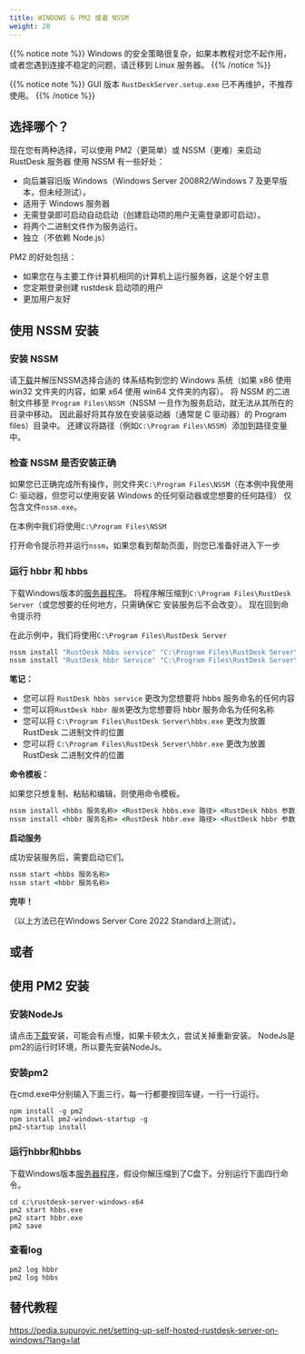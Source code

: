 ```yaml
---
title: WINDOWS & PM2 或者 NSSM
weight: 20
---
```


{{% notice note %}}
Windows 的安全策略很复杂，如果本教程对您不起作用，或者您遇到连接不稳定的问题，请迁移到 Linux 服务器。
{{% /notice %}}

{{% notice note %}}
GUI 版本 `RustDeskServer.setup.exe` 已不再维护，不推荐使用。
{{% /notice %}}

## 选择哪个？
现在您有两种选择，可以使用 PM2（更简单）或 NSSM（更难）来启动 RustDesk 服务器
使用 NSSM 有一些好处：
- 向后兼容旧版 Windows（Windows Server 2008R2/Windows 7 及更早版本，但未经测试）。
- 适用于 Windows 服务器
- 无需登录即可启动自动启动（创建启动项的用户无需登录即可启动）。
- 将两个二进制文件作为服务运行。
- 独立（不依赖 Node.js）

PM2 的好处包括：
- 如果您在与主要工作计算机相同的计算机上运行服务器，这是个好主意
- 您定期登录创建 rustdesk 启动项的用户
- 更加用户友好

## 使用 NSSM 安装

### 安装 NSSM
请[下载](https://nssm.cc/release/nssm-2.24.zip)并解压NSSM选择合适的
体系结构到您的 Windows 系统（如果 x86 使用 win32 文件夹的内容，如果 x64 使用
win64 文件夹的内容）。 将 NSSM 的二进制文件移至
`Program Files\NSSM`（NSSM 一旦作为服务启动，就无法从其所在的目录中移动。
因此最好将其存放在安装驱动器（通常是 C 驱动器）的 Program files）目录中。
还建议将路径（例如`C:\Program Files\NSSM`）添加到路径变量中。

### 检查 NSSM 是否安装正确
如果您已正确完成所有操作，则文件夹`C:\Program Files\NSSM`（在本例中我使用 C:
驱动器，但您可以使用安装 Windows 的任何驱动器或您想要的任何路径）
仅包含文件`nssm.exe`。

在本例中我们将使用`C:\Program Files\NSSM`

打开命令提示符并运行`nssm`，如果您看到帮助页面，则您已准备好进入下一步

### 运行 hbbr 和 hbbs
下载Windows版本的[服务器程序](https://github.com/rustdesk/rustdesk-server/releases)。
将程序解压缩到`C:\Program Files\RustDesk Server`（或您想要的任何地方，只需确保它
安装服务后不会改变）。 现在回到命令提示符

在此示例中，我们将使用`C:\Program Files\RustDesk Server`

```cmd
nssm install "RustDesk hbbs service" "C:\Program Files\RustDesk Server\hbbs.exe" 
nssm install "RustDesk hbbr Service" "C:\Program Files\RustDesk Server\hbbr.exe" 
```

**笔记：**
- 您可以将 `RustDesk hbbs service` 更改为您想要将 hbbs 服务命名的任何内容
- 您可以将`RustDesk hbbr 服务`更改为您想要将 hbbr 服务命名为任何名称
- 您可以将 `C:\Program Files\RustDesk Server\hbbs.exe` 更改为放置 RustDesk 二进制文件的位置
- 您可以将 `C:\Program Files\RustDesk Server\hbbr.exe` 更改为放置 RustDesk 二进制文件的位置

**命令模板：**

如果您只想复制、粘贴和编辑，则使用命令模板。

```cmd
nssm install <hbbs 服务名称> <RustDesk hbbs.exe 路径> <RustDesk hbbs 参数>
nssm install <hbbr 服务名称> <RustDesk hbbr.exe 路径> <RustDesk hbbr 参数>
```

**启动服务**

成功安装服务后，需要启动它们。
```cmd
nssm start <hbbs 服务名称>
nssm start <hbbr 服务名称>
```

**完毕！**

（以上方法已在Windows Server Core 2022 Standard上测试）。

## 或者

## 使用 PM2 安装

### 安装NodeJs
请点击[下载](https://nodejs.org/dist/v16.14.2/node-v16.14.2-x86.msi)安装，可能会有点慢，如果卡顿太久，尝试关掉重新安装。
NodeJs是pm2的运行时环境，所以要先安装NodeJs。

### 安装pm2
在cmd.exe中分别输入下面三行，每一行都要按回车键，一行一行运行。
```
npm install -g pm2
npm install pm2-windows-startup -g
pm2-startup install
```

### 运行hbbr和hbbs
下载Windows版本[服务器程序](https://github.com/rustdesk/rustdesk-server/releases)，假设你解压缩到了C盘下。分别运行下面四行命令。
```
cd c:\rustdesk-server-windows-x64
pm2 start hbbs.exe 
pm2 start hbbr.exe 
pm2 save
```

### 查看log
```
pm2 log hbbr
pm2 log hbbs
```

## 替代教程
https://pedja.supurovic.net/setting-up-self-hosted-rustdesk-server-on-windows/?lang=lat
